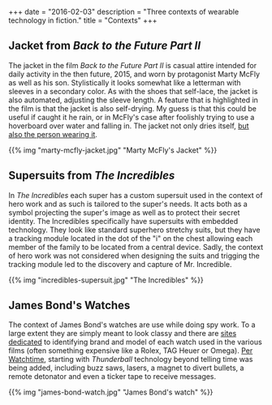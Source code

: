 +++
date = "2016-02-03"
description = "Three contexts of wearable technology in fiction."
title = "Contexts"
+++

## Jacket from *Back to the Future Part II*

The jacket in the film *Back to the Future Part II* is casual attire intended for daily activity in the then future, 2015, and worn by protagonist Marty McFly as well as his son. Stylistically it looks somewhat like a letterman with sleeves in a secondary color. As with the shoes that self-lace, the jacket is also automated, adjusting the sleeve length. A feature that is highlighted in the film is that the jacket is also self-drying. My guess is that this could be useful if caught it he rain, or in McFly's case after foolishly trying to use a hoverboard over water and falling in. The jacket not only dries itself, [but also the person wearing it](https://www.youtube.com/watch?v=VZ73TLa_aL4).

{{% img "marty-mcfly-jacket.jpg" "Marty McFly's Jacket" %}}

## Supersuits from *The Incredibles*

In *The Incredibles* each super has a custom supersuit used in the context of hero work and as such is tailored to the super's needs. It acts both as a symbol projecting the super's image as well as to protect their secret identity. The Incredibles specifically have supersuits with embedded technology. They look like standard superhero stretchy suits, but they have a tracking module located in the dot of the "i" on the chest allowing each member of the family to be located from a central device. Sadly, the context of hero work was not considered when designing the suits and trigging the tracking module led to the discovery and capture of Mr. Incredible.

{{% img "incredibles-supersuit.jpg" "The Incredibles" %}}

## James Bond's Watches

The context of James Bond's watches are use while doing spy work. To a large extent they are simply meant to look classy and there are [sites](http://jamesbondwatches.com/the-list-eon-movies.htm) [dedicated](http://jamesbondwatches.com/) to identifying brand and model of each watch used in the various films (often something expensive like a Rolex, TAG Heuer or Omega). [Per Watchtime](http://www.watchtime.com/featured/watches-james-bond/), starting with *Thunderball* technology beyond telling time was being added, including buzz saws, lasers, a magnet to divert bullets, a remote detonator and even a ticker tape to receive messages.

{{% img "james-bond-watch.jpg" "James Bond's watch" %}}

